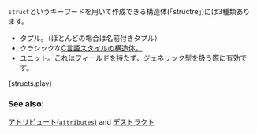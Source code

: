 <!--- There are three types of structures ("structs") that can be created using the --->
<!--- `struct` keyword: --->
`struct`というキーワードを用いて作成できる構造体(「structre」)には3種類あります。

<!--- * Tuple structs, which are, basically, named tuples. --->
<!--- * The classic [C structs][c_struct] --->
<!--- * Unit structs, which are field-less, are useful for generics. --->
* タプル。（ほとんどの場合は名前付きタプル）
* クラシックな[C言語スタイルの構造体。][c_struct]
* ユニット。これはフィールドを持たず、ジェネリック型を扱う際に有効です。

{structs.play}

### See also:

[アトリビュート(`attributes`)][attributes] and [デストラクト][destructuring]

[attributes]: ./attribute.html
[c_struct]: http://en.wikipedia.org/wiki/Struct_(C_programming_language)
[destructuring]: ./flow_control/match/destructuring.html
